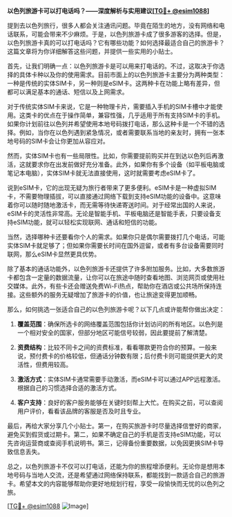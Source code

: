 **以色列旅游卡可以打电话吗？——深度解析与实用建议[[TG💪+ @esim1088](https://t.me/s/esim1088)]**

提到去以色列旅行，很多人都会关注通讯问题。毕竟在陌生的地方，没有网络和电话联系，可能会带来不少麻烦。于是，以色列旅游卡成了很多游客的选择。但是，以色列旅游卡真的可以打电话吗？它有哪些功能？如何选择最适合自己的旅游卡？这篇文章将为你详细解答这些问题，并提供一些实用的小贴士。

首先，让我们明确一点：以色列旅游卡是可以用来打电话的。不过，这取决于你选择的具体卡种以及你的使用需求。目前市面上的以色列旅游卡主要分为两种类型：一种是传统的实体SIM卡，另一种则是eSIM卡。这两种卡在功能上略有差异，但都可以满足基本的通话、短信以及上网需求。

对于传统实体SIM卡来说，它是一种物理卡片，需要插入手机的SIM卡槽中才能使用。这类卡的优点在于操作简单，兼容性强，几乎适用于所有支持SIM卡的手机。如果你计划前往以色列并希望使用本地号码拨打电话，那么这种卡是一个不错的选择。例如，当你在以色列遇到紧急情况，或者需要联系当地的亲友时，拥有一张本地号码的SIM卡会让你更加从容应对。

然而，实体SIM卡也有一些局限性。比如，你需要提前购买并在到达以色列后再激活，这就要求你在出发前做好充分准备。此外，如果你有多个设备（如平板电脑或笔记本电脑），实体SIM卡就无法直接使用，这时就需要考虑eSIM卡了。

说到eSIM卡，它的出现无疑为旅行者带来了更多便利。eSIM卡是一种虚拟SIM卡，不需要物理插拔，可以直接通过网络下载到支持eSIM功能的设备中。这意味着你可以随时随地激活卡，而无需等待快递寄送时间。对于经常出国的人来说，eSIM卡的灵活性非常高。无论是智能手机、平板电脑还是智能手表，只要设备支持eSIM功能，就可以轻松实现联网、通话和短信的功能。

当然，选择哪种卡还要看你个人的需求。如果你只是偶尔需要拨打几个电话，可能实体SIM卡就足够了；但如果你需要长时间在国外逗留，或者有多台设备需要同时联网，那么eSIM卡显然更具优势。

除了基本的通话功能外，以色列旅游卡还提供了许多附加服务。比如，大多数旅游卡都包含一定量的数据流量，让你可以在旅途中随时查看地图、浏览网页或使用社交媒体。此外，有些卡还会赠送免费Wi-Fi热点，帮助你在酒店或公共场所保持连接。这些额外的服务无疑增加了旅游卡的价值，也让旅途变得更加顺畅。

那么，如何挑选一张适合自己的以色列旅游卡呢？以下几点或许能帮你做出决定：

1. **覆盖范围**：确保所选卡的网络覆盖范围包括你计划访问的所有地区。以色列是一个相对安全的国家，但部分地区可能信号较弱，因此要提前了解清楚。

2. **资费结构**：比较不同卡之间的资费标准，看看哪款更符合你的预算。一般来说，预付费卡的价格较低，但通话分钟数有限；后付费卡则可能提供更大的灵活性，但费用较高。

3. **激活方式**：实体SIM卡通常需要手动激活，而eSIM卡可以通过APP远程激活。根据自己的习惯选择合适的激活方式。

4. **客户支持**：良好的客户服务能够在关键时刻帮上大忙。在购买之前，可以查阅用户评价，看看该品牌的客服是否及时且专业。

最后，再给大家分享几个小贴士。第一，在购买旅游卡时尽量选择信誉好的商家，避免买到假货或过期卡。第二，如果不确定自己的手机是否支持eSIM功能，可以先咨询运营商或查阅手机说明书。第三，记得备份重要数据，以免因更换SIM卡导致信息丢失。

总之，以色列旅游卡不仅可以打电话，还能为你的旅程增添便利。无论你是想用本地号码与当地人交流，还是希望通过网络保持联系，都能找到一款适合自己的旅游卡。希望本文的内容能够帮助你更好地规划行程，享受一段愉快而无忧的以色列之旅。

[[TG💪+ @esim1088](https://t.me/s/esim1088) ![Image](https://i.postimg.cc/4NQfJmqS/Snipaste-2025-05-13-00-14-12.png)]